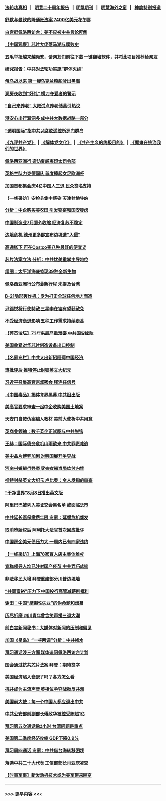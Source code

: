 #### [法轮功真相](https://github.com/gfw-breaker/truth/blob/master/README.md?t=0) &nbsp;&nbsp;|&nbsp;&nbsp; [明慧二十周年报告](https://github.com/gfw-breaker/mh-reports/blob/master/README.md?t=0) &nbsp;&nbsp;|&nbsp;&nbsp;[明慧期刊](https://github.com/gfw-breaker/mh-qikan) &nbsp;&nbsp;|&nbsp;&nbsp; [明慧海外之窗](https://github.com/gfw-breaker/mh-news/blob/master/README.md?t=0) &nbsp;&nbsp;|&nbsp;&nbsp; [神韵特别报道](https://github.com/gfw-breaker/mh-news/blob/master/shenyun.md?t=0)
#### [舒默与曼钦的降通胀法案 7400亿美元花在哪](../pages/nf4514/n13793348.md?t=08020651) 
#### [白宫挺佩洛西访台：美不应被中共言论吓倒](../pages/nf4514/n13793411.md?t=08020651) 
#### [【中国观察】芯片大佬落马潮与腐败史](../pages/nf4514/n13793211.md?t=08020651) 
#### 五毛举报越来越频繁，请网友们前往下载 [一键翻墙软件](https://github.com/gfw-breaker/ssr-accounts)，并将此项目推荐给亲友
#### [研究报告：中共对法轮功实施“群体灭绝”](../pages/nf4514/n13791984.md?t=08020651) 
#### [俄乌战以来 第一艘乌克兰粮船驶出黑海](../pages/nf4514/n13793176.md?t=08020651) 
#### [洞房夜收到“好礼” 横刀夺爱者的警示](../pages/nf4514/n13785564.md?t=08020651) 
#### [“自己来养老” 大陆试点养老储蓄引热议](../pages/nf4514/n13792981.md?t=08020651) 
#### [港安心出行漏洞多 成中共大数据战略一部分](../pages/nf4514/n13793044.md?t=08020651) 
#### [“透明国际”指中共以腐败遥控所罗门群岛](../pages/nf4514/n13793056.md?t=08020651) 
#### [《九评共产党》](https://github.com/begood0513/9ping.md/blob/master/README.md) &nbsp;|&nbsp; [《解体党文化》](../../../../jtdwh.md/blob/master/README.md)  &nbsp;|&nbsp; [《共产主义的终极目的》](../../../../gczydzjmd.md/blob/master/README.md) &nbsp;|&nbsp; [《魔鬼在统治我们的世界》](../../../../mgztzwmdsj.md/blob/master/README.md) 
#### [佩洛西亚洲行 造访夏威夷印太司令部](../pages/nf4514/n13792797.md?t=08020651) 
#### [英格兰队力克德国队 首度捧起女足欧洲杯](../pages/nf4514/n13792817.md?t=08020651) 
#### [加国首都集会庆4亿中国人三退 民众签名支持](../pages/nf4514/n13792803.md?t=08020651) 
#### [【一线采访】安检员集中感染 天津封地铁站](../pages/nf4514/n13792778.md?t=08020651) 
#### [分析：中企购买美农田 引发窃密和国安疑虑](../pages/nf4514/n13792341.md?t=08020651) 
#### [中国制造业7月意外收缩 经济复苏不稳定](../pages/nf4514/n13792690.md?t=08020651) 
#### [边境危机 德州更多郡宣布边境遭“入侵”](../pages/nf4514/n13792410.md?t=08020651) 
#### [高通胀下 可在Costco买八种最好的便宜货](../pages/nf4514/n13786687.md?t=08020651) 
#### [芯片法案立法 分析：中共忧美重掌主导地位](../pages/nf4514/n13792556.md?t=08020651) 
#### [组图：太平洋海底惊现39种全新生物](../pages/nf4514/n13792047.md?t=08020651) 
#### [佩洛西亚洲行公布最新行程 未提及台湾](../pages/nf4514/n13792591.md?t=08020651) 
#### [B-21隐形轰炸机：专为打击全球任何地方而造](../pages/nf4514/n13789075.md?t=08020651) 
#### [尹锡悦将行使特赦 三星李在镕有望获赦免](../pages/nf4514/n13792526.md?t=08020651) 
#### [不受经济衰退影响 五种工作需求持续走高](../pages/nf4514/n13792032.md?t=08020651) 
#### [【菁英论坛】73年来最严重泄密 中共国安挫败](../pages/nf4514/n13792398.md?t=08020651) 
#### [美国收紧对华芯片制造设备出口控制](../pages/nf4514/n13792386.md?t=08020651) 
#### [【名家专栏】中共又出新招阻碍中国经济 ](../pages/nf4514/n13791726.md?t=08020651) 
#### [遭批评后 推特停止封锁英文大纪元](../pages/nf4514/n13792385.md?t=08020651) 
#### [习近平召集高官京城密会 释连任信号](../pages/nf4514/n13792361.md?t=08020651) 
#### [《中国毒品》揭体育界黑幕 中共阻出版](../pages/nf4514/n13792248.md?t=08020651) 
#### [美高官要求审查一起中企收购美国土地案](../pages/nf4514/n13792327.md?t=08020651) 
#### [天安门自焚伪案编入教材 美前大使析中共用意](../pages/nf4514/n13791932.md?t=08020651) 
#### [英商业领袖：数千英企正试图与中共脱钩](../pages/nf4514/n13792097.md?t=08020651) 
#### [王赫：国际债务危机山雨欲来 中共罪责难逃](../pages/nf4514/n13792048.md?t=08020651) 
#### [美中晶片博弈加剧 对韩国展开争夺战](../pages/nf4514/n13792007.md?t=08020651) 
#### [河南村镇银行弊案 受害者揭当局垫付内情](../pages/nf4514/n13791990.md?t=08020651) 
#### [推特封杀英文大纪元 卢比奥：令人发指的审查](../pages/nf4514/n13791951.md?t=08020651) 
#### [“干净世界”8月8日推出英文版](../pages/nf4514/n13791929.md?t=08020651) 
#### [阿里巴巴被列入美证交会黑名单 或面临退市](../pages/nf4514/n13791857.md?t=08020651) 
#### [中共延长医保缴费年限 专家：延缓危机爆发](../pages/nf4514/n13791859.md?t=08020651) 
#### [取消堕胎权后 阿利托大法官首次回应批评](../pages/nf4514/n13791846.md?t=08020651) 
#### [中国房企美元债压力大 一周内已有四家违约](../pages/nf4514/n13791848.md?t=08020651) 
#### [【一线采访】上海78家盲人店主集体维权](../pages/nf4514/n13791517.md?t=08020651) 
#### [宣称领导人均已注射国产疫苗 中共弄巧成拙](../pages/nf4514/n13791829.md?t=08020651) 
#### [非法移民大增 拜登重建部分川普边境墙](../pages/nf4514/n13791708.md?t=08020651) 
#### [“共同富裕”压力下 中国投行高管减薪削福利](../pages/nf4514/n13791622.md?t=08020651) 
#### [谢田：中国“摩擦性失业”的伪命题和烟幕](../pages/nf4514/n13791273.md?t=08020651) 
#### [历尽折磨 四川青年曾含笑声援三退大潮](../pages/nf4514/n13791269.md?t=08020651) 
#### [前白宫新闻秘书：大媒体对新闻的压制和偏见](../pages/nf4514/n13791290.md?t=08020651) 
#### [加国《星岛》“一报两调”分析：中共掺水](../pages/nf4514/n13791733.md?t=08020651) 
#### [拜习通话涉三方面 媒体追问佩洛西访台计划](../pages/nf4514/n13791239.md?t=08020651) 
#### [国会通过抗共芯片法案 拜登：期待签字](../pages/nf4514/n13791153.md?t=08020651) 
#### [美国经济陷入衰退了吗？各方怎么看](../pages/nf4514/n13791167.md?t=08020651) 
#### [抗共成为主流声音 英相位争夺战掀反共潮](../pages/nf4514/n13791185.md?t=08020651) 
#### [美国前大使：每一个中国人都应退出中共](../pages/nf4514/n13790755.md?t=08020651) 
#### [中共公安部前副部长傅政华被控受贿超1亿](../pages/nf4514/n13791123.md?t=08020651) 
#### [拜习第五次通话逾2小时 台湾问题是重点](../pages/nf4514/n13791055.md?t=08020651) 
#### [美国第二季度经济收缩 GDP下降0.9%](../pages/nf4514/n13791046.md?t=08020651) 
#### [拜习周四通话 专家：中共借台海转移困境](../pages/nf4514/n13791016.md?t=08020651) 
#### [落选中共二十大代表 工信部部长肖亚庆被查](../pages/nf4514/n13790476.md?t=08020651) 
#### [【时事军事】新发动机技术或为美军带来巨变](../pages/nf4514/n13790662.md?t=08020651) 

----
#### [ >>> 更早内容 <<< ](../indexes/nf4514-earlier.md)
